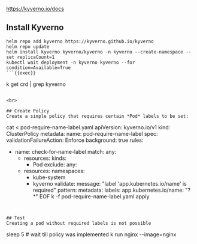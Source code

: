 
https://kyverno.io/docs

## Install Kyverno
```plain
helm repo add kyverno https://kyverno.github.io/kyverno
helm repo update
helm install kyverno kyverno/kyverno -n kyverno --create-namespace --set replicaCount=1
kubectl wait deployment -n kyverno kyverno --for condition=Available=True
```{{exec}}

```
k get crd | grep kyverno
```{{exec}}

<br>

## Create Policy
Create a simple policy that requires certain *Pod* labels to be set:
```
cat <<EOF > pod-require-name-label.yaml
apiVersion: kyverno.io/v1
kind: ClusterPolicy
metadata:
  name: pod-require-name-label
spec:
  validationFailureAction: Enforce
  background: true
  rules:
  - name: check-for-name-label
    match:
      any:
      - resources:
          kinds:
          - Pod
    exclude:
      any:
      - resources:
          namespaces:
          - kube-system
          - kyverno
    validate:
      message: "label 'app.kubernetes.io/name' is required"
      pattern:
        metadata:
          labels:
            app.kubernetes.io/name: "?*"
EOF
k -f pod-require-name-label.yaml apply
```{{exec}}


## Test
Creating a pod without required labels is not possible
```
sleep 5 # wait till policy was implemented
k run nginx --image=nginx
```{{exec}}
